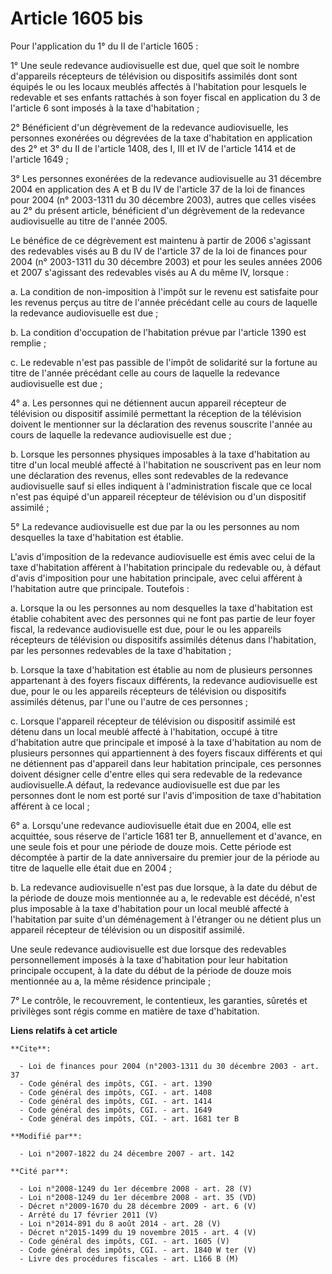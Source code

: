 # Article 1605 bis

Pour l'application du 1° du II de l'article 1605 : 

1° Une seule redevance audiovisuelle est due, quel que soit le nombre d'appareils récepteurs de télévision ou dispositifs
assimilés dont sont équipés le ou les locaux meublés affectés à l'habitation pour lesquels le redevable et ses enfants
rattachés à son foyer fiscal en application du 3 de l'article 6 sont imposés à la taxe d'habitation ; 

2° Bénéficient d'un dégrèvement de la redevance audiovisuelle, les personnes exonérées ou dégrevées de la taxe d'habitation
en application des 2° et 3° du II de l'article 1408, des I, III et IV de l'article 1414 et de l'article 1649 ; 

3° Les personnes exonérées de la redevance audiovisuelle au 31 décembre 2004 en application des A et B du IV de l'article 37
de la loi de finances pour 2004 (n° 2003-1311 du 30 décembre 2003), autres que celles visées au 2° du présent article,
bénéficient d'un dégrèvement de la redevance audiovisuelle au titre de l'année 2005. 

Le bénéfice de ce dégrèvement est maintenu à partir de 2006 s'agissant des redevables visés au B du IV de l'article 37 de la
loi de finances pour 2004 (n° 2003-1311 du 30 décembre 2003) et pour les seules années 2006 et 2007 s'agissant des redevables
visés au A du même IV, lorsque : 

a. La condition de non-imposition à l'impôt sur le revenu est satisfaite pour les revenus perçus au titre de l'année
précédant celle au cours de laquelle la redevance audiovisuelle est due ; 

b. La condition d'occupation de l'habitation prévue par l'article 1390 est remplie ; 

c. Le redevable n'est pas passible de l'impôt de solidarité sur la fortune au titre de l'année précédant celle au cours de
laquelle la redevance audiovisuelle est due ; 

4° a. Les personnes qui ne détiennent aucun appareil récepteur de télévision ou dispositif assimilé permettant la réception
de la télévision doivent le mentionner sur la déclaration des revenus souscrite l'année au cours de laquelle la redevance
audiovisuelle est due ; 

b. Lorsque les personnes physiques imposables à la taxe d'habitation au titre d'un local meublé affecté à l'habitation ne
souscrivent pas en leur nom une déclaration des revenus, elles sont redevables de la redevance audiovisuelle sauf si elles
indiquent à l'administration fiscale que ce local n'est pas équipé d'un appareil récepteur de télévision ou d'un dispositif
assimilé ; 

5° La redevance audiovisuelle est due par la ou les personnes au nom desquelles la taxe d'habitation est établie.

L'avis d'imposition de la redevance audiovisuelle est émis avec celui de la taxe d'habitation afférent à l'habitation
principale du redevable ou, à défaut d'avis d'imposition pour une habitation principale, avec celui afférent à l'habitation
autre que principale. Toutefois : 

a. Lorsque la ou les personnes au nom desquelles la taxe d'habitation est établie cohabitent avec des personnes qui ne font
pas partie de leur foyer fiscal, la redevance audiovisuelle est due, pour le ou les appareils récepteurs de télévision ou
dispositifs assimilés détenus dans l'habitation, par les personnes redevables de la taxe d'habitation ; 

b. Lorsque la taxe d'habitation est établie au nom de plusieurs personnes appartenant à des foyers fiscaux différents, la
redevance audiovisuelle est due, pour le ou les appareils récepteurs de télévision ou dispositifs assimilés détenus, par
l'une ou l'autre de ces personnes ; 

c. Lorsque l'appareil récepteur de télévision ou dispositif assimilé est détenu dans un local meublé affecté à l'habitation,
occupé à titre d'habitation autre que principale et imposé à la taxe d'habitation au nom de plusieurs personnes qui
appartiennent à des foyers fiscaux différents et qui ne détiennent pas d'appareil dans leur habitation principale, ces
personnes doivent désigner celle d'entre elles qui sera redevable de la redevance audiovisuelle.A défaut, la redevance
audiovisuelle est due par les personnes dont le nom est porté sur l'avis d'imposition de taxe d'habitation afférent à ce
local ; 

6° a. Lorsqu'une redevance audiovisuelle était due en 2004, elle est acquittée, sous réserve de l'article 1681 ter B,
annuellement et d'avance, en une seule fois et pour une période de douze mois. Cette période est décomptée à partir de la
date anniversaire du premier jour de la période au titre de laquelle elle était due en 2004 ; 

b. La redevance audiovisuelle n'est pas due lorsque, à la date du début de la période de douze mois mentionnée au a, le
redevable est décédé, n'est plus imposable à la taxe d'habitation pour un local meublé affecté à l'habitation par suite d'un
déménagement à l'étranger ou ne détient plus un appareil récepteur de télévision ou un dispositif assimilé. 

Une seule redevance audiovisuelle est due lorsque des redevables personnellement imposés à la taxe d'habitation pour leur
habitation principale occupent, à la date du début de la période de douze mois mentionnée au a, la même résidence
principale ; 

7° Le contrôle, le recouvrement, le contentieux, les garanties, sûretés et privilèges sont régis comme en matière de taxe
d'habitation.

**Liens relatifs à cet article**

	**Cite**:

	  - Loi de finances pour 2004 (n°2003-1311 du 30 décembre 2003 - art. 37
	  - Code général des impôts, CGI. - art. 1390
	  - Code général des impôts, CGI. - art. 1408
	  - Code général des impôts, CGI. - art. 1414
	  - Code général des impôts, CGI. - art. 1649
	  - Code général des impôts, CGI. - art. 1681 ter B

	**Modifié par**:

	  - Loi n°2007-1822 du 24 décembre 2007 - art. 142

	**Cité par**:

	  - Loi n°2008-1249 du 1er décembre 2008 - art. 28 (V)
	  - Loi n°2008-1249 du 1er décembre 2008 - art. 35 (VD)
	  - Décret n°2009-1670 du 28 décembre 2009 - art. 6 (V)
	  - Arrêté du 17 février 2011 (V)
	  - Loi n°2014-891 du 8 août 2014 - art. 28 (V)
	  - Décret n°2015-1499 du 19 novembre 2015 - art. 4 (V)
	  - Code général des impôts, CGI. - art. 1605 (V)
	  - Code général des impôts, CGI. - art. 1840 W ter (V)
	  - Livre des procédures fiscales - art. L166 B (M)
